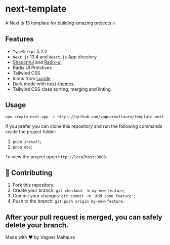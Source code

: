 # next-template

A Next.js 13 template for building amazing projects 🔥

## Features

- `TypeScript` 5.2.2
- `Next.js` 13.4 and `React.js` App directory
- [Shadcn/ui](https://ui.shadcn.com) and [Radix-ui](https://radix-ui.com).
- Radix UI Primitives
- Tailwind CSS
- Icons from [Lucide](https://lucide.dev)
- Dark mode with [next-themes](https://github.com/pacocoursey/next-themes).
- Tailwind CSS class sorting, merging and linting.

## Usage

```bash
npx create-next-app -e https://github.com/vagnermaltauro/template-nextjs13
```

If you prefer you can clone this repository and run the following commands inside the project folder:

1. `pnpm install`;
2. `pnpm dev`;

To view the project open `http://localhost:3000`.

## 🤝 Contributing

1. Fork this repository;
2. Create your branch: `git checkout -b my-new-feature`;
3. Commit your changes: `git commit -m 'Add some feature'`;
4. Push to the branch: `git push origin my-new-feature`.

## **After your pull request is merged**, you can safely delete your branch.

Made with ♥ by Vagner Maltauro
